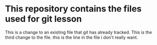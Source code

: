 # This repository contains the files used for git lesson

This is a change to an existing file that git has already tracked.
This is the third change to the file.
this is the line in the file i don't really want.

